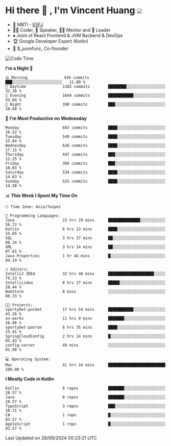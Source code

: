 # Hi there 👋 , I'm Vincent Huang ![](https://komarev.com/ghpvc/?username=Jian-Min-Huang)
- 👀 MBTI - [ESFJ](https://www.16personalities.com/esfj-personality)
- 👨‍💻 Coder, 🎤 Speaker, 👨‍🏫 Mentor and 🚀 Leader
- ♠️ Joint of React Frontend & JVM Backend & DevOps
- 🏆 Google Developer Expert (Kotlin)
- 💼 $_purefunc, Co-founder

<!--START_SECTION:waka-->
![Code Time](http://img.shields.io/badge/Code%20Time-3%2C973%20hrs%2029%20mins-blue)

**I'm a Night 🦉** 

```text
🌞 Morning                434 commits         ███░░░░░░░░░░░░░░░░░░░░░░   11.89 % 
🌆 Daytime                1182 commits        ████████░░░░░░░░░░░░░░░░░   32.38 % 
🌃 Evening                1644 commits        ███████████░░░░░░░░░░░░░░   45.04 % 
🌙 Night                  390 commits         ███░░░░░░░░░░░░░░░░░░░░░░   10.68 % 
```
📅 **I'm Most Productive on Wednesday** 

```text
Monday                   603 commits         ████░░░░░░░░░░░░░░░░░░░░░   16.52 % 
Tuesday                  549 commits         ████░░░░░░░░░░░░░░░░░░░░░   15.04 % 
Wednesday                626 commits         ████░░░░░░░░░░░░░░░░░░░░░   17.15 % 
Thursday                 447 commits         ███░░░░░░░░░░░░░░░░░░░░░░   12.25 % 
Friday                   366 commits         ███░░░░░░░░░░░░░░░░░░░░░░   10.03 % 
Saturday                 534 commits         ████░░░░░░░░░░░░░░░░░░░░░   14.63 % 
Sunday                   525 commits         ████░░░░░░░░░░░░░░░░░░░░░   14.38 % 
```


📊 **This Week I Spent My Time On** 

```text
🕑︎ Time Zone: Asia/Taipei

💬 Programming Languages: 
Java                     23 hrs 29 mins      ██████████████░░░░░░░░░░░   56.72 % 
Kotlin                   6 hrs 13 mins       ████░░░░░░░░░░░░░░░░░░░░░   15.05 % 
SQL                      3 hrs 27 mins       ██░░░░░░░░░░░░░░░░░░░░░░░   08.34 % 
XML                      3 hrs 14 mins       ██░░░░░░░░░░░░░░░░░░░░░░░   07.81 % 
Java Properties          1 hr 44 mins        █░░░░░░░░░░░░░░░░░░░░░░░░   04.19 % 

🔥 Editors: 
IntelliJ IDEA            32 hrs 48 mins      ████████████████████░░░░░   79.23 % 
Intellijidea             8 hrs 27 mins       █████░░░░░░░░░░░░░░░░░░░░   20.44 % 
WebStorm                 8 mins              ░░░░░░░░░░░░░░░░░░░░░░░░░   00.33 % 

🐱‍💻 Projects: 
sportybet-pocket         17 hrs 54 mins      ███████████░░░░░░░░░░░░░░   43.26 % 
on-works                 11 hrs 9 mins       ███████░░░░░░░░░░░░░░░░░░   26.96 % 
sportybet-patron         6 hrs 35 mins       ████░░░░░░░░░░░░░░░░░░░░░   15.91 % 
SpringCloudConfig        2 hrs 14 mins       █░░░░░░░░░░░░░░░░░░░░░░░░   05.43 % 
config-server            49 mins             ░░░░░░░░░░░░░░░░░░░░░░░░░   01.98 % 

💻 Operating System: 
Mac                      41 hrs 24 mins      █████████████████████████   100.00 % 
```

**I Mostly Code in Kotlin** 

```text
Kotlin                   8 repos             ███████░░░░░░░░░░░░░░░░░░   28.57 % 
Java                     8 repos             ███████░░░░░░░░░░░░░░░░░░   28.57 % 
TypeScript               3 repos             ███░░░░░░░░░░░░░░░░░░░░░░   10.71 % 
C#                       1 repo              █░░░░░░░░░░░░░░░░░░░░░░░░   03.57 % 
AppleScript              1 repo              █░░░░░░░░░░░░░░░░░░░░░░░░   03.57 % 
```




 Last Updated on 28/06/2024 00:23:21 UTC
<!--END_SECTION:waka-->
